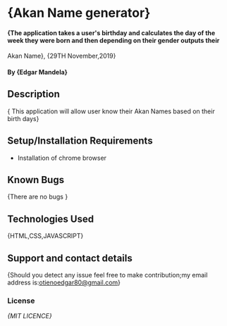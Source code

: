 # {Akan Name generator}
#### {The application takes a user's birthday and calculates the day of the week they were born and then depending on their gender outputs their
  Akan Name}, {29TH November,2019}
#### By **{Edgar Mandela}**
## Description
{ This application will allow user know their Akan Names based on their birth days}
## Setup/Installation Requirements
* Installation of chrome browser

## Known Bugs
{There are no bugs }
## Technologies Used
{HTML,CSS,JAVASCRIPT}
## Support and contact details
{Should you detect any issue feel free to make contribution;my email address is:otienoedgar80@gmail.com}
### License
*{MIT LICENCE}*
